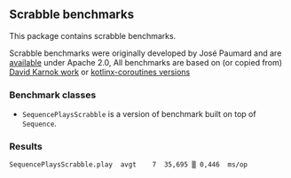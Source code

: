 ## Scrabble benchmarks

This package contains scrabble benchmarks.

Scrabble benchmarks were originally developed by José Paumard and are [available](https://github.com/JosePaumard/jdk8-stream-rx-comparison-reloaded) under Apache 2.0,
All benchmarks are based on (or copied from) [David Karnok work](https://github.com/akarnokd/akarnokd-misc-kotlin) or [kotlinx-coroutines versions](https://github.com/Kotlin/kotlinx.coroutines/tree/master/benchmarks/src/jmh/kotlin/benchmarks/flow/scrabble)

### Benchmark classes

  * `SequencePlaysScrabble` is a version of benchmark built on top of `Sequence`.
     
### Results

```
SequencePlaysScrabble.play  avgt    7  35,695 ▒ 0,446  ms/op
```
